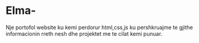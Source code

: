 # Elma-
Nje portofol website ku kemi perdorur html,css,js ku pershkruajme te gjithe informacionin rreth nesh dhe projektet me te cilat kemi punuar.
